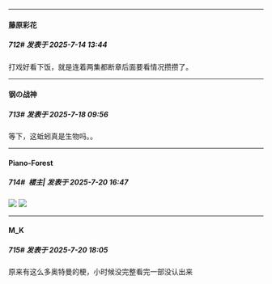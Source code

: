 ﻿
*****

####  藤原彩花  
##### 712#       发表于 2025-7-14 13:44

打戏好看下饭，就是连着两集都断章后面要看情况攒攒了。

*****

####  钢の战神  
##### 713#       发表于 2025-7-18 09:56

等下，这蚯蚓真是生物吗。。


*****

####  Piano-Forest  
##### 714#         楼主| 发表于 2025-7-20 16:47

<img src="https://p.sda1.dev/25/eaec6a88b699a35523d17afb95f42760/20250720_154401.jpg" referrerpolicy="no-referrer">
<img src="https://p.sda1.dev/25/537a033afc17713a163406522a529ada/20250720_154431.jpg" referrerpolicy="no-referrer">


*****

####  M_K  
##### 715#       发表于 2025-7-20 18:05

原来有这么多奥特曼的梗，小时候没完整看完一部没认出来

